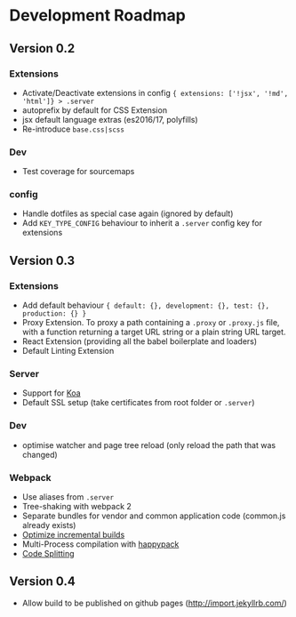 # Development Roadmap

## Version 0.2
### Extensions
- Activate/Deactivate extensions in config `{ extensions: ['!jsx', '!md', 'html']} > .server`
- autoprefix by default for CSS Extension
- jsx default language extras (es2016/17, polyfills)
- Re-introduce `base.css|scss`

### Dev
- Test coverage for sourcemaps

### config
- Handle dotfiles as special case again (ignored by default)
- Add `KEY_TYPE_CONFIG` behaviour to inherit a `.server` config key for extensions

## Version 0.3
### Extensions
- Add default behaviour `{ default: {}, development: {}, test: {}, production: {} }`
- Proxy Extension. To proxy a path containing a `.proxy` or `.proxy.js` file,
with a function returning a target URL string or a plain string URL target.
- React Extension (providing all the babel boilerplate and loaders)
- Default Linting Extension

### Server
- Support for [Koa](http://koajs.com/)
- Default SSL setup (take certificates from root folder or `.server`)

### Dev
- optimise watcher and page tree reload (only reload the path that was changed)

### Webpack
- Use aliases from `.server`
- Tree-shaking with webpack 2
- Separate bundles for vendor and common application code (common.js already exists)
- [Optimize incremental builds](http://engineering.invisionapp.com/post/optimizing-webpack/)
- Multi-Process compilation with [happypack](https://github.com/amireh/happypack)
- [Code Splitting](https://github.com/webpack/docs/wiki/code-splitting)

## Version 0.4
- Allow build to be published on github pages (http://import.jekyllrb.com/)
